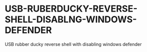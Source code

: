 # USB-RUBERDUCKY-REVERSE-SHELL-DISABLNG-WINDOWS-DEFENDER
USB rubber ducky reverse shell with disabling windows defender

